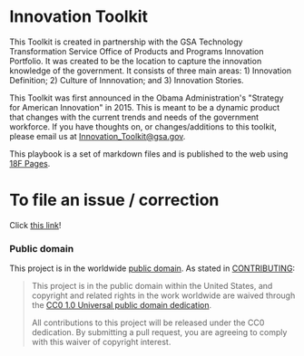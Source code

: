 # Innovation Toolkit
This Toolkit is created in partnership with the GSA Technology Transformation Service Office of Products and Programs Innovation Portfolio. It was created to be the location to capture the innovation knowledge of the government. It consists of three main areas: 1) Innovation Definition; 2) Culture of Innnovation; and 3) Innovation Stories. 

This Toolkit was first announced in the Obama Administration's "Strategy for American Innovation" in 2015. This is meant to be a dynamic product that changes with the current trends and needs of the government workforce. If you have thoughts on, or changes/additions to this toolkit, please email us at Innovation_Toolkit@gsa.gov.

This playbook is a set of markdown files and is published to the web using [18F Pages](https://github.com/18F/pages/).

# To file an issue / correction
Click [this link](https://github.com/18F/daap-playbook/issues/new?title=Playbook%20Issue%20(edit%20this%20title!)&body=_Filed%20from%20the%2018F%20README_%0A%0A%20The%20problem%20and%20impacted%20users%3A%0A%0A%20Idea%20to%20address%20the%20problem%3A)!

### Public domain

This project is in the worldwide [public domain](LICENSE.md). As stated in [CONTRIBUTING](CONTRIBUTING.md):

> This project is in the public domain within the United States, and copyright and related rights in the work worldwide are waived through the [CC0 1.0 Universal public domain dedication](https://creativecommons.org/publicdomain/zero/1.0/).
>
> All contributions to this project will be released under the CC0 dedication. By submitting a pull request, you are agreeing to comply with this waiver of copyright interest.
